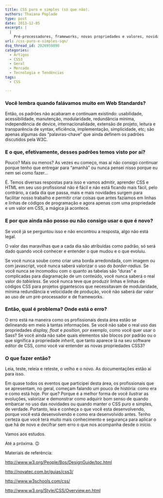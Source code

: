 ```yaml
---
title: CSS puro e simples (só que não).
authors: Thaiana Poplade
type: post
date: 2013-12-05
excerpt: |
  |
    Pré-processadores, frameworks, novas propriedades e valores, novidades e mais novidades todas acontecendo ao mesmo tempo e ainda vemos profissionais de front-end perdendo a noção do uso puro e simples de folhas de estilo e da aplicação dos padrões. Por que isso acontece?
url: /css-puro-e-simples-sqn/
dsq_thread_id: 2026959890
categories:
  - Artigos
  - CSS3
  - Geral
  - Mercado
  - Tecnologia e Tendências
tags:
  - CSS

---
```

### Você lembra quando falávamos muito em Web Standards?

Então, os padrões não acabaram e continuam existindo: usabilidade, acessibilidade, manutenção, modularidade, redundância mínima, independência de device, internacionalidade, extensão de projeto, leitura e transparência de syntax, eficiência, implementação, simplicidade, etc; são apenas algumas das “palavras-chave” que ainda definem os padrões discutidos pela W3C.

### E o que, efetivamente, desses padrões temos visto por aí?

Pouco? Mais ou menos? As vezes eu começo, mas aí não consigo continuar porque tenho que entregar para “amanhã” ou nunca pensei nisso porque eu nem sei como fazer&#8230;

É. Temos diversas respostas para isso e vamos admitir, aprender CSS e HTML em seu uso profissional não é fácil e não está ficando mais fácil, pelo contrário, a cada dia que passa, mais e mais novidades surgem para facilitar nosso trabalho e permitir criar coisas que antes fazíamos em linhas e linhas de códigos de programação e agora apenas com uma propriedade e um valor em CSS, a mágica já acontece.

### E por que ainda não posso ou não consigo usar o que é novo?

Se você já se perguntou isso e não encontrou a resposta, algo não está legal.
  
O valor das maravilhas que a cada dia são atribuídas como padrão, só será dado quando você conhecer e entender o que mudou e o que evoluiu.

Se você nunca soube como criar uma borda arredondada, com imagem ou com javascript, você nunca saberá valorizar o uso do _border-radius_. Se você nunca se incomodou com o quanto as tabelas são “duras” e complicadas para diagramação de um conteúdo, você nunca saberá o real valor do _tableless_. Se você nunca teve que produzir linhas e linhas de códigos CSS para projetos gigantescos que necessitavam de modularidade, mínima redundância e velocidade de produção, você não saberá dar valor ao uso de um pré-processador e de frameworks.

### Então, qual é problema? Onde está o erro?

O erro está na maneira como os profissionais desta área estão se delineando em meio à tantas informações. Se você não sabe o real uso das propriedades _display, float_ e _position_, por exemplo, como você quer usar o Sass? Se você ainda não sabe quais elementos são blocos por padrão ou o que significa a propriedade _inherit_, que tanto aparece lá na seu software editor de CSS, como você vai entender as novas propriedades CSS3?

### O que fazer então?

Leia, teste, releia e reteste, o velho e o novo. As documentações estão aí para isso.

Em quase todos os eventos que participei desta área, os profissionais que se apresentam, no geral, começam falando um pouco de história: como era e como está hoje. Por que? Porque é a melhor forma de você ilustrar as evoluções, valorizar e demonstrar como adquirir bom senso de quando embarcar no uso das novidades ou quando manter o CSS puro e simples, de verdade. Portanto, leia e conheça o que você esta desenvolvendo, porque você está desenvolvendo e como era desenvolvido antes. Tenho certeza que você terá muito mais conhecimento e segurança para aplicar o que há de novo e decifrar sem erro o que nos acompanha desde o início.

Vamos aos estudos.

Até a próxima. 😉

Materiais de referência:

<a href="http://www.w3.org/People/Bos/DesignGuide/toc.html" target="_blank">http://www.w3.org/People/Bos/DesignGuide/toc.html</a>

<a href="http://novatec.com.br/guias/css3/" target="_blank">http://novatec.com.br/guias/css3/</a>

<a href="http://www.w3schools.com/css/" target="_blank">http://www.w3schools.com/css/</a>

<a href="http://www.w3.org/Style/CSS/Overview.en.html" target="_blank">http://www.w3.org/Style/CSS/Overview.en.html</a>
